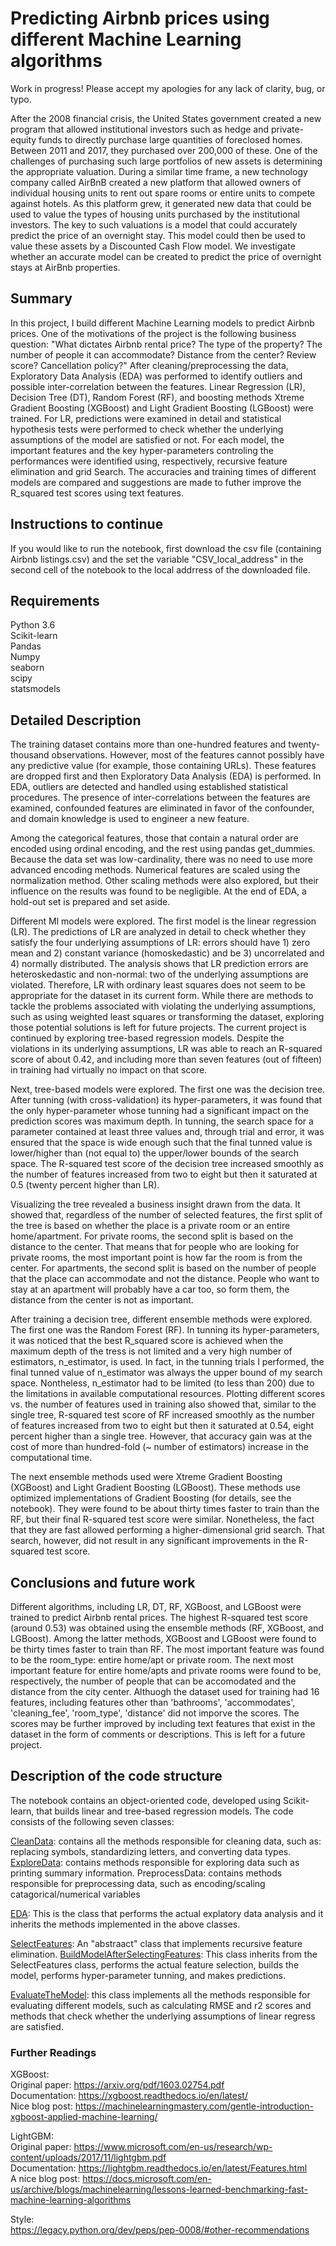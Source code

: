# Predicting Airbnb prices using different Machine Learning algorithms
Work in progress! Please accept my apologies for any lack of clarity, bug, or typo.

After the 2008 financial crisis, the United States government created a new program that allowed institutional investors such as hedge and private-equity funds to directly purchase large quantities of foreclosed homes.  Between 2011 and 2017, they purchased over 200,000 of these.  One of the challenges of purchasing such large portfolios of new assets is determining the appropriate valuation.  During a similar time frame, a new technology company called AirBnB created a new platform that allowed owners of individual housing units to rent out spare rooms or entire units to compete against hotels. As this platform grew, it generated new data that could be used to value the types of housing units purchased by the institutional investors. The key to such valuations is a model that could accurately predict the price of an overnight stay.  This model could then be used to value these assets by a Discounted Cash Flow model.  We investigate whether an accurate model can be created to predict the price of overnight stays at AirBnb properties.

## Summary

In this project, I build different Machine Learning models to predict Airbnb prices. One of the motivations of the project is the following business question: "What dictates Airbnb rental price? The type of the property? The number of people it can accommodate? Distance from the center? Review score? Cancellation policy?" After cleaning/preprocessing the data, Exploratory Data Analysis (EDA) was performed to identify outliers and possible inter-correlation between the features. Linear Regression (LR), Decision Tree (DT), Random Forest (RF), and boosting methods Xtreme Gradient Boosting (XGBoost) and Light Gradient Boosting (LGBoost) were trained. For LR, predictions were examined in detail and statistical hypothesis tests were performed to check whether the underlying assumptions of the model are satisfied or not. For each model, the important features and the key hyper-parameters controling the performances were identified using, respectively, recursive feature elimination and grid Search. The accuracies and training times of different models are compared and suggestions are made to futher improve the R_squared test scores using text features. 

## Instructions to continue

If you would like to run the notebook, first download the csv file (containing Airbnb listings.csv) and the set the variable "CSV_local_address" in the second cell of the notebook to the local addrress of the downloaded file.

## Requirements
Python 3.6 <br/>
Scikit-learn<br/>
Pandas<br/>
Numpy<br/>
seaborn<br/>
scipy<br/>
statsmodels<br/>

## Detailed Description

The training dataset contains more than one-hundred features and twenty-thousand observations. However, most of the features cannot possibly have any predictive value (for example, those containing URLs). These features are dropped first and then Exploratory Data Analysis (EDA) is performed. In EDA, outliers are detected and handled using established statistical procedures. The presence of inter-correlations between the features are examined, confounded features are eliminated in favor of the confounder, and domain knowledge is used to engineer a new feature. 

Among the categorical features, those that contain a natural order are encoded using ordinal encoding, and the rest using pandas get_dummies. Because the data set was low-cardinality, there was no need to use more advanced encoding methods. Numerical features are scaled using the normalization method. Other scaling methods were also explored, but their influence on the results was found to be negligible. At the end of EDA, a hold-out set is prepared and set aside. 

Different Ml models were explored. The first model is the linear regression (LR). The predictions of LR are analyzed in detail to check whether they satisfy the four underlying assumptions of LR: errors should have 1) zero mean and 2) constant variance (homoskedastic) and be 3) uncorrelated and 4) normally distributed. The analysis shows that LR prediction errors are heteroskedastic and non-normal: two of the underlying assumptions are violated. Therefore, LR with ordinary least squares does not seem to be appropriate for the dataset in its current form. While there are methods to tackle the problems associated with violating the underlying assumptions, such as using weighted least squares or transforming the dataset, exploring those potential solutions is left for future projects. The current project is continued by exploring tree-based regression models. Despite the violations in its underlying assumptions, LR was able to reach an R-squared score of about 0.42, and including more than seven features (out of fifteen) in training had virtually no impact on that score. 

Next, tree-based models were explored. The first one was the decision tree. After tunning (with cross-validation) its hyper-parameters, it was found that the only hyper-parameter whose tunning had a significant impact on the prediction scores was maximum depth. In tunning, the search space for a parameter contained at least three values and, through trial and error, it was ensured that the space is wide enough such that the final tunned value is lower/higher than (not equal to) the upper/lower bounds of the search space. The R-squared test score of the decision tree increased smoothly as the number of features increased from two to eight but then it saturated at 0.5 (twenty percent higher than LR). 

Visualizing the tree revealed a business insight drawn from the data. It showed that, regardless of the number of selected features, the first split of the tree is based on whether the place is a private room or an entire home/apartment. For private rooms, the second split is based on the distance to the center. That means that for people who are looking for private rooms, the most important point is how far the room is from the center. For apartments, the second split is based on the number of people that the place can accommodate and not the distance. People who want to stay at an apartment will probably have a car too, so form them, the distance from the center is not as important. 

After training a decision tree, different ensemble methods were explored. The first one was the Random Forest (RF). In tunning its hyper-parameters, it was noticed that the best R_squared score is achieved when the maximum depth of the tress is not limited and a very high number of estimators, n_estimator, is used. In fact, in the tunning trials I performed, the final tunned value of n_estimator was always the upper bound of my search space. Nontheless, n_estimator had to be limited (to less than 200) due to the limitations in available computational resources. Plotting different scores vs. the number of features used in training also showed that, similar to the single tree, R-squared test score of RF increased smoothly as the number of features increased from two to eight but then it saturated at 0.54, eight percent higher than a single tree. However, that accuracy gain was at the cost of more than hundred-fold (~ number of estimators) increase in the computational time.  

The next ensemble methods used were Xtreme Gradient Boosting (XGBoost) and Light Gradient Boosting (LGBoost). These methods use optimized implementations of Gradient Boosting (for details, see the notebook). They were found to be about thirty times faster to train than the RF, but their final R-squared test score were similar. Nonetheless, the fact that they are fast allowed performing a higher-dimensional grid search. That search, however, did not result in any significant improvements in the R-squared test score.

## Conclusions and future work

Different algorithms, including LR, DT, RF, XGBoost, and LGBoost were trained to predict Airbnb rental prices. The highest R-squared test score (around 0.53) was obtained using the ensemble methods (RF, XGBoost, and LGBoost). Among the latter methods, XGBoost and LGBoost were found to be thirty times faster to train than RF. The most important feature was found to be the room_type: entire home/apt or private room. The next most important feature for entire home/apts and private rooms were found to be, respectively, the number of people that can be accomodated and the distance from the city center. Althuogh the dataset used for training had 16 features, including features other than 'bathrooms', 'accommodates', 'cleaning_fee', 'room_type', 'distance' did not imporve the scores. The scores may be further improved by including text features that exist in the dataset in the form of comments or descriptions. This is left for a future project.

## Description of the code structure

The notebook contains an object-oriented code, developed using Scikit-learn, that builds linear and tree-based regression models. The code consists of the following seven classes:

<ins>CleanData</ins>: contains all the methods responsible for cleaning data, such as: replacing symbols, standardizing letters, and converting data types.
<ins>ExploreData</ins>: contains methods responsible for exploring data such as printing summary information.
PreprocessData</ins>: contains methods responsible for preprocessing data, such as encoding/scaling catagorical/numerical variables 

<ins>EDA</ins>: This is the class that performs the actual explatory data analysis and it inherits the methods implemented in the above classes. 

<ins>SelectFeatures</ins>: An "abstraact" class that implements recursive feature elimination. 
<ins>BuildModelAfterSelectingFeatures</ins>: This class inherits from the SelectFeatures class, performs the actual feature selection, builds the model, performs hyper-parameter tunning, and makes predictions.

<ins>EvaluateTheModel</ins>: this class implements all the methods responsible for evaluating different models, such as calculating RMSE and r2 scores and methods that check whether the underlying assumptions of linear regress are satisfied. 

### Further Readings 
XGBoost: <br/>
    Original paper: https://arxiv.org/pdf/1603.02754.pdf<br/>
    Documentation: https://xgboost.readthedocs.io/en/latest/<br/>
    Nice blog post: https://machinelearningmastery.com/gentle-introduction-xgboost-applied-machine-learning/<br/>

LightGBM:<br/>
    Original paper: https://www.microsoft.com/en-us/research/wp-content/uploads/2017/11/lightgbm.pdf<br/>
    Documentation: https://lightgbm.readthedocs.io/en/latest/Features.html<br/>
    A nice blog post: https://docs.microsoft.com/en-us/archive/blogs/machinelearning/lessons-learned-benchmarking-fast-machine-learning-algorithms<br/>

Style: <br/>
    https://legacy.python.org/dev/peps/pep-0008/#other-recommendations<br/>